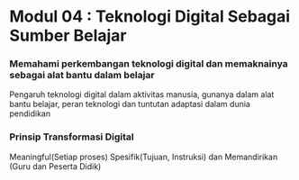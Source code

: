 # Modul 04 : Teknologi Digital Sebagai Sumber Belajar

### Memahami perkembangan teknologi digital dan memaknainya sebagai alat bantu dalam belajar
Pengaruh teknologi digital dalam aktivitas manusia, gunanya dalam alat bantu belajar, peran teknologi dan tuntutan adaptasi dalam dunia pendidikan

### Prinsip Transformasi Digital
Meaningful(Setiap proses) Spesifik(Tujuan, Instruksi) dan Memandirikan (Guru dan Peserta Didik)
